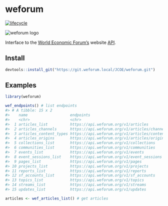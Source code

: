 <!-- README.md is generated from README.Rmd. Please edit that file -->

# weforum

[![lifecycle](https://img.shields.io/badge/lifecycle-maturing-blue.svg)](https://www.tidyverse.org/lifecycle/#maturing)

![weforum
logo](https://www.weforum.org/assets/logo-d8b23e233f85a1af9093a1946e18cff462b0ca82fcd720e2a9633270e53a0bcd.svg)

Interface to the [World Economic Forum’s](https://www.weforum.org/)
website [API](https://api.weforum.org/).

## Install

``` r
devtools::install_git("https://git.weforum.local/JCOE/weforum.git")
```

## Examples

``` r
library(weforum)

wef_endpoints() # list endpoints
#> # A tibble: 15 x 2
#>    name                   endpoints                                       
#>    <chr>                  <chr>                                           
#>  1 articles_list          https://api.weforum.org/v1/articles             
#>  2 articles_channels      https://api.weforum.org/v1/articles/channels    
#>  3 articles_content_types https://api.weforum.org/v1/articles/content-typ~
#>  4 articles_origins       https://api.weforum.org/v1/articles/origins     
#>  5 collections_list       https://api.weforum.org/v1/collections          
#>  6 communities_list       https://api.weforum.org/v1/communities          
#>  7 events_list            https://api.weforum.org/v1/events               
#>  8 event_sessions_list    https://api.weforum.org/v1/event_sessions       
#>  9 pages_list             https://api.weforum.org/v1/pages                
#> 10 projects_list          https://api.weforum.org/v1/projects             
#> 11 reports_list           https://api.weforum.org/v1/reports              
#> 12 sf_accounts_list       https://api.weforum.org/v1/sf_accounts          
#> 13 topics_list            https://api.weforum.org/v1/topics               
#> 14 streams_list           https://api.weforum.org/v1/streams              
#> 15 updates_list           https://api.weforum.org/v1/updates

articles <- wef_articles_list() # get articles
```
